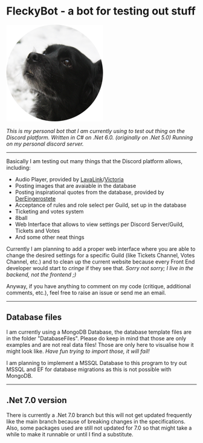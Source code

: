 # FleckyBot - a bot for testing out stuff

![my dog Flecky enjoying the snow](./flecky.png)

*This is my personal bot that I am currently using to test out thing on the Discord platform. Written in C# on .Net 6.0. (originally on .Net 5.0) Running on my personal discord server.*

---

Basically I am testing out many things that the Discord platform allows, including:

- Audio Player, provided by [LavaLink](https://github.com/freyacodes/Lavalink)/[Victoria](https://github.com/Yucked/Victoria/)
- Posting images that are avaiable in the database
- Posting inspirational quotes from the database, provided by [DerEingerostete](https://github.com/DerEingerostete)
- Acceptance of rules and role select per Guild, set up in the database
- Ticketing and votes system
- 8ball
- Web Interface that allows to view settings per Discord Server/Guild, Tickets and Votes
- And some other neat things

Currently I am planning to add a proper web interface where you are able to change the desired settings for a specific Guild (like Tickets Channel, Votes Channel, etc.) and to clean up the current website because every Front End developer would start to *cringe* if they see that. *Sorry not sorry; I live in the backend, not the frontend ;)*

Anyway, if you have anything to comment on my code (critique, additional comments, etc.), feel free to raise an issue or send me an email.

---

## Database files

I am currently using a MongoDB Database, the database template files are in the folder "DatabaseFiles". Please do keep in mind that those are only examples and are not real data files! Those are only here to visualise how it might look like. *Have fun trying to import those, it will fail!*

I am planning to implement a MSSQL Database to this program to try out MSSQL and EF for database migrations as this is not possible with MongoDB.

---

## .Net 7.0 version

There is currently a .Net 7.0 branch but this will not get updated frequently like the main branch because of breaking changes in the specifications. Also, some packages used are still not updated for 7.0 so that might take a while to make it runnable or until I find a substitute.